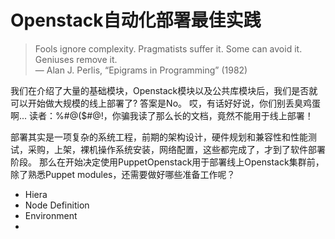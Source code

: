 # Openstack自动化部署最佳实践


> Fools ignore complexity. Pragmatists suffer it. Some can avoid it. Geniuses remove it.  
>                     — Alan J. Perlis, “Epigrams in Programming” (1982)





我们在介绍了大量的基础模块，Openstack模块以及公共库模块后，我们是否就可以开始做大规模的线上部署了?
答案是No。
哎，有话好好说，你们别丢臭鸡蛋啊...
读者：%#@($#@!，你骗我读了那么长的文档，竟然不能用于线上部署！

部署其实是一项复杂的系统工程，前期的架构设计，硬件规划和兼容性和性能测试，采购，上架，裸机操作系统安装，网络配置，这些都完成了，才到了软件部署阶段。
那么在开始决定使用PuppetOpenstack用于部署线上Openstack集群前，除了熟悉Puppet modules，还需要做好哪些准备工作呢？


 - Hiera
 - Node Definition
 - Environment
 - 

